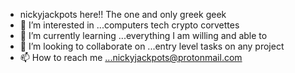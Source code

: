 - nickyjackpots here!! The one and only greek geek
- 👀 I’m interested in ...computers tech crypto corvettes
- 🌱 I’m currently learning ...everything I am willing and able to 
- 💞️ I’m looking to collaborate on ...entry level tasks on any project
- 📫 How to reach me ...nickyjackpots@protonmail.com

<!---
nickyjackpots/nickyjackpots is a ✨ special ✨ repository because its `README.md` (this file) appears on your GitHub profile.
You can click the Preview link to take a look at your changes.
--->

